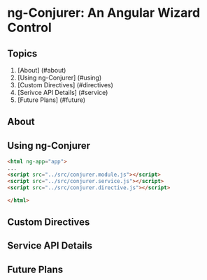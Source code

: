 # ng-Conjurer: An Angular Wizard Control

## Topics

  1. [About] (#about)
  1. [Using ng-Conjurer] (#using)
  1. [Custom Directives] (#directives)
  1. [Serivce API Details] (#service)
  1. [Future Plans] (#future)

## About

## Using ng-Conjurer

```html
<html ng-app="app">
...
<script src="../src/conjurer.module.js"></script>
<script src="../src/conjurer.service.js"></script>
<script src="../src/conjurer.directive.js"></script>

</html>
```

## Custom Directives

## Service API Details

## Future Plans
